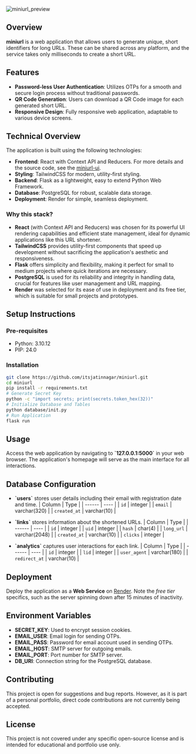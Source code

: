 ![miniurl_preview](https://github.com/itsjatinnagar/miniurl/assets/121741542/cf3b74c9-4191-41ef-898b-ee9559196fba)

## Overview

**miniurl** is a web application that allows users to generate unique, short identifiers for long URLs. These can be shared across any platform, and the service takes only milliseconds to create a short URL.

## Features

- **Password-less User Authentication**: Utilizes OTPs for a smooth and secure login process without traditional passwords.
- **QR Code Generation**: Users can download a QR Code image for each generated short URL.
- **Responsive Design**: Fully responsive web application, adaptable to various device screens.

## Technical Overview

The application is built using the following technologies:

- **Frontend**: React with Context API and Reducers. For more details and the source code, see the [miniurl-ui](https://github.com/itsjatinnagar/miniurl-ui).
- **Styling**: TailwindCSS for modern, utility-first styling.
- **Backend**: Flask as a lightweight, easy to extend Python Web Framework.
- **Database**: PostgreSQL for robust, scalable data storage.
- **Deployment**: Render for simple, seamless deployment.

### Why this stack?

- **React** (with Context API and Reducers) was chosen for its powerful UI rendering capabilities and efficient state management, ideal for dynamic applications like this URL shortener.
- **TailwindCSS** provides utility-first components that speed up development without sacrificing the application's aesthetic and responsiveness.
- **Flask** offers simplicity and flexibility, making it perfect for small to medium projects where quick iterations are necessary.
- **PostgreSQL** is used for its reliability and integrity in handling data, crucial for features like user management and URL mapping.
- **Render** was selected for its ease of use in deployment and its free tier, which is suitable for small projects and prototypes.

## Setup Instructions

### Pre-requisites

- Python: 3.10.12
- PIP: 24.0

### Installation

```bash
git clone https://github.com/itsjatinnagar/miniurl.git
cd miniurl
pip install -r requirements.txt
# Generate Secret Key
python -c "import secrets; print(secrets.token_hex(32))"
# Initialize Database and Tables
python database/init.py
# Run Application
flask run
```

## Usage

Access the web application by navigating to **\`127.0.0.1:5000\`** in your web browser. The application's homepage will serve as the main interface for all interactions.

## Database Configuration

- **\`users\`** stores user details including their email with registration date and time.
  | Column | Type |
  | ------ | ---- |
  | `id` | integer |
  | `email` | varchar(320) |
  | `created_at` | varchar(10) |

- **\`links\`** stores information about the shortened URLs.
  | Column | Type |
  | ------ | ---- |
  | `id` | integer |
  | `uid` | integer |
  | `hash` | char(4) |
  | `long_url` | varchar(2048) |
  | `created_at` | varchar(10) |
  | `clicks` | integer |

- **\`analytics\`** captures user interactions for each link.
  | Column | Type |
  | ------ | ---- |
  | `id` | integer |
  | `lid` | integer |
  | `user_agent` | varchar(180) |
  | `redirect_at` | varchar(10) |

## Deployment

Deploy the application as a **Web Service** on [Render](https://render.com). Note the _free tier_ specifics, such as the server spinning down after 15 minutes of inactivity.

## Environment Variables

- **SECRET_KEY**: Used to encrypt session cookies.
- **EMAIL_USER**: Email login for sending OTPs.
- **EMAIL_PASS**: Password for email account used in sending OTPs.
- **EMAIL_HOST**: SMTP server for outgoing emails.
- **EMAIL_PORT**: Port number for SMTP server.
- **DB_URI**: Connection string for the PostgreSQL database.

## Contributing

This project is open for suggestions and bug reports. However, as it is part of a personal portfolio, direct code contributions are not currently being accepted.

## License

This project is not covered under any specific open-source license and is intended for educational and portfolio use only.
